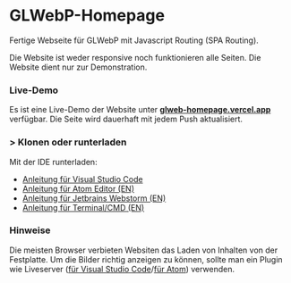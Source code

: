 
# GLWebP-Homepage
Fertige Webseite für GLWebP mit Javascript Routing (SPA Routing).

Die Website ist weder responsive noch funktionieren alle Seiten. Die Website dient nur zur Demonstration.

### Live-Demo

Es ist eine Live-Demo der Website unter **[glweb-homepage.vercel.app](https://glweb-homepage.vercel.app/)** verfügbar. Die Seite wird dauerhaft mit jedem Push aktualisiert.

### > Klonen oder runterladen

Mit der IDE runterladen:
- [Anleitung für Visual Studio Code](https://docs.microsoft.com/de-de/azure/developer/javascript/how-to/with-visual-studio-code/clone-github-repository)
- [Anleitung für Atom Editor (EN)](http://ibmstreams.github.io/streamsx.documentation/docs/spl/atom/atom-guide-2-import-code/)
- [Anleitung für Jetbrains Webstorm (EN)](https://www.jetbrains.com/help/webstorm/manage-projects-hosted-on-github.html)
- [Anleitung für Terminal/CMD (EN)](https://docs.github.com/en/github/creating-cloning-and-archiving-repositories/cloning-a-repository-from-github/cloning-a-repository)

### Hinweise
Die meisten Browser verbieten Websiten das Laden von Inhalten von der Festplatte. 
Um die Bilder richtig anzeigen zu können, sollte man ein Plugin wie Liveserver ([für Visual Studio Code](https://marketplace.visualstudio.com/items?itemName=ritwickdey.LiveServer)/[für Atom](https://atom.io/packages/atom-live-server)) verwenden.
